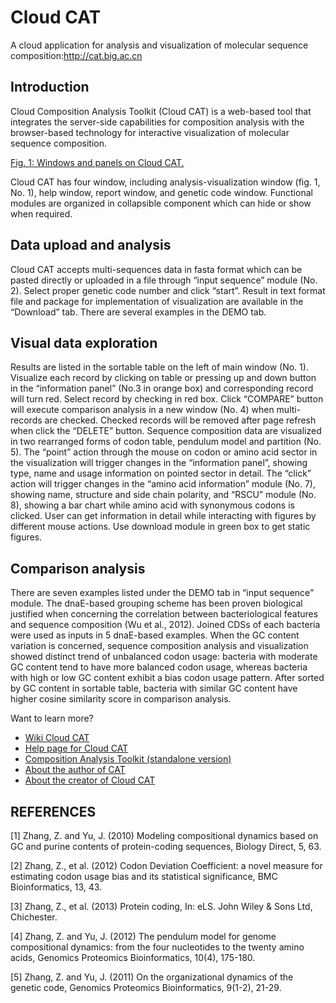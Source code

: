 Cloud CAT
========

A cloud application for analysis and visualization of molecular sequence composition:http://cat.big.ac.cn

## Introduction

Cloud Composition Analysis Toolkit (Cloud CAT) is a web-based tool that integrates the server-side capabilities for composition analysis with the browser-based technology for interactive visualization of molecular sequence composition.

[Fig. 1: Windows and panels on Cloud CAT.](https://github.com/daweih/cloudcat/blob/master/images/cloud_cat_v5.jpg)

Cloud CAT has four window, including analysis-visualization window (fig. 1, No. 1), help window, report window, and genetic code window. Functional modules are organized in collapsible component which can hide or show when required.

## Data upload and analysis

Cloud CAT accepts multi-sequences data in fasta format which can be pasted directly or uploaded in a file through “input sequence” module (No. 2). Select proper genetic code number and click “start”. Result in text format file and package for implementation of visualization are available in the “Download” tab. There are several examples in the DEMO tab.

## Visual data exploration

Results are listed in the sortable table on the left of main window (No. 1). Visualize each record by clicking on table or pressing up and down button in the “information panel” (No.3 in orange box) and corresponding record will turn red. Select record by checking in red box. Click “COMPARE” button will execute comparison analysis in a new window (No. 4) when multi-records are checked. Checked records will be removed after page refresh when click the “DELETE” button. Sequence composition data are visualized in two rearranged forms of codon table, pendulum model and partition (No. 5). The “point” action through the mouse on codon or amino acid sector in the visualization will trigger changes in the “information panel”, showing type, name and usage information on pointed sector in detail. The “click” action will trigger changes in the “amino acid information” module (No. 7),  showing name, structure and side chain polarity, and “RSCU” module (No. 8), showing a bar chart while amino acid with synonymous codons is clicked. User can get information in detail while interacting with figures by different mouse actions. Use download module in green box to get static figures.

## Comparison analysis

There are seven examples listed under the DEMO tab in “input sequence” module. The dnaE-based grouping scheme has been proven biological justified when concerning the correlation between bacteriological features and sequence composition (Wu et al., 2012). Joined CDSs of each bacteria were used as inputs in 5 dnaE-based examples. When the GC content variation is concerned, sequence composition analysis and visualization showed distinct trend of unbalanced codon usage: bacteria with moderate GC content tend to have more balanced codon usage, whereas bacteria with high or low GC content exhibit a bias codon usage pattern. After sorted by GC content in sortable table,  bacteria with similar GC content have higher cosine similarity score in comparison analysis.

Want to learn more?

- [Wiki Cloud CAT](https://github.com/daweih/cloudcat/wiki)
- [Help page for Cloud CAT](http://cat.big.ac.cn/help.php)
- [Composition Analysis Toolkit (standalone version)](https://code.google.com/p/composition-analysis-toolkit)
- [About the author of CAT](http://cbb.big.ac.cn/Zhang_Zhang)
- [About the creator of Cloud CAT](http://cbb.big.ac.cn/Dawei_Huang)



## REFERENCES

[1]	Zhang, Z. and Yu, J. (2010) Modeling compositional dynamics based on GC and purine contents of protein-coding sequences, Biology Direct, 5, 63.

[2] Zhang, Z., et al. (2012) Codon Deviation Coefficient: a novel measure for estimating codon usage bias and its statistical significance, BMC Bioinformatics, 13, 43.

[3] Zhang, Z., et al. (2013) Protein coding, In: eLS. John Wiley & Sons Ltd, Chichester.

[4] Zhang, Z. and Yu, J. (2012) The pendulum model for genome compositional dynamics: from the four nucleotides to the twenty amino acids, Genomics Proteomics Bioinformatics, 10(4), 175-180.

[5] Zhang, Z. and Yu, J. (2011) On the organizational dynamics of the genetic code, Genomics Proteomics Bioinformatics, 9(1-2), 21-29.